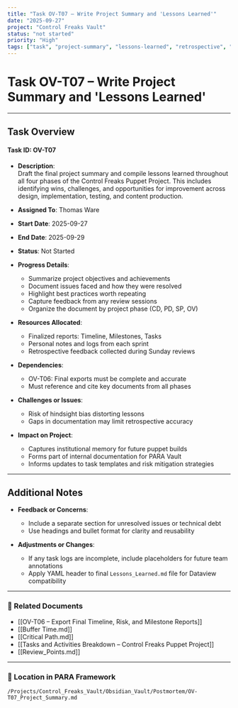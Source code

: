 ```yaml
---
title: "Task OV-T07 – Write Project Summary and 'Lessons Learned'"
date: "2025-09-27"
project: "Control Freaks Vault"
status: "not started"
priority: "High"
tags: ["task", "project-summary", "lessons-learned", "retrospective", "OV-T07"]
---
```


# Task OV-T07 – Write Project Summary and 'Lessons Learned'

---

## Task Overview

#### Task ID: OV-T07

- **Description**:  
  Draft the final project summary and compile lessons learned throughout all four phases of the Control Freaks Puppet Project. This includes identifying wins, challenges, and opportunities for improvement across design, implementation, testing, and content production.

- **Assigned To**: Thomas Ware

- **Start Date**: 2025-09-27  
- **End Date**: 2025-09-29

- **Status**: Not Started

- **Progress Details**:
  - Summarize project objectives and achievements  
  - Document issues faced and how they were resolved  
  - Highlight best practices worth repeating  
  - Capture feedback from any review sessions  
  - Organize the document by project phase (CD, PD, SP, OV)

- **Resources Allocated**:
  - Finalized reports: Timeline, Milestones, Tasks  
  - Personal notes and logs from each sprint  
  - Retrospective feedback collected during Sunday reviews

- **Dependencies**:
  - OV-T06: Final exports must be complete and accurate  
  - Must reference and cite key documents from all phases

- **Challenges or Issues**:
  - Risk of hindsight bias distorting lessons  
  - Gaps in documentation may limit retrospective accuracy

- **Impact on Project**:
  - Captures institutional memory for future puppet builds  
  - Forms part of internal documentation for PARA Vault  
  - Informs updates to task templates and risk mitigation strategies

---

## Additional Notes

- **Feedback or Concerns**:
  - Include a separate section for unresolved issues or technical debt  
  - Use headings and bullet format for clarity and reusability

- **Adjustments or Changes**:
  - If any task logs are incomplete, include placeholders for future team annotations  
  - Apply YAML header to final `Lessons_Learned.md` file for Dataview compatibility

---

### 🔗 Related Documents

- [[OV-T06 – Export Final Timeline, Risk, and Milestone Reports]]  
- [[Buffer Time.md]]  
- [[Critical Path.md]]  
- [[Tasks and Activities Breakdown – Control Freaks Puppet Project]]  
- [[Review_Points.md]]

---

### 📁 Location in PARA Framework

`/Projects/Control_Freaks_Vault/Obsidian_Vault/Postmortem/OV-T07_Project_Summary.md`
